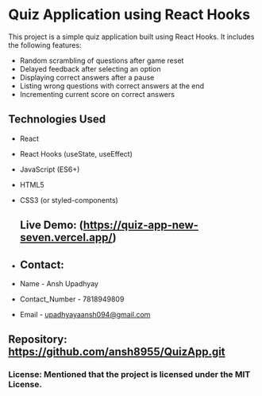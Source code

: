 # Quiz Application using React Hooks

This project is a simple quiz application built using React Hooks. It includes the following features:

- Random scrambling of questions after game reset
- Delayed feedback after selecting an option
- Displaying correct answers after a pause
- Listing wrong questions with correct answers at the end
- Incrementing current score on correct answers

## Technologies Used

- React
- React Hooks (useState, useEffect)
- JavaScript (ES6+)
- HTML5
- CSS3 (or styled-components)


  ## **Live Demo**: (https://quiz-app-new-seven.vercel.app/)

- ## **Contact**:
 - Name - Ansh Upadhyay
 - Contact_Number - 7818949809
 - Email - upadhyayaansh094@gmail.com
  
  ## **Repository**: https://github.com/ansh8955/QuizApp.git

  ### **License**: Mentioned that the project is licensed under the MIT License.

